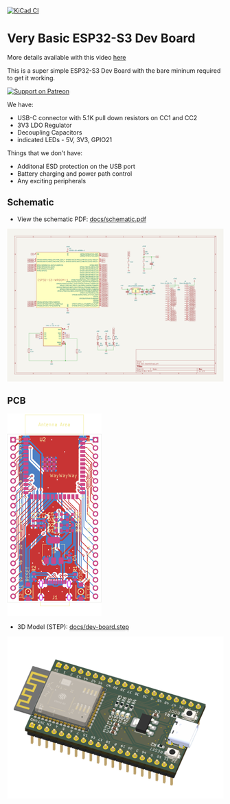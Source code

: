 [![KiCad CI](https://github.com/atomic14/basic-esp32s3-dev-board/actions/workflows/kicad_action.yml/badge.svg)](https://github.com/atomic14/basic-esp32s3-dev-board/actions/workflows/kicad_action.yml)

# Very Basic ESP32-S3 Dev Board

More details available with this video [here](https://youtu.be/YMnd2NHENCI)

This is a super simple ESP32-S3 Dev Board with the bare mininum required to get it working.

[![Support on Patreon](https://img.shields.io/badge/Support-Patreon-f96854?logo=patreon&logoColor=white)](https://www.patreon.com/atomic14)

We have:

- USB-C connector with 5.1K pull down resistors on CC1 and CC2
- 3V3 LDO Regulator
- Decoupling Capacitors
- indicated LEDs - 5V, 3V3, GPIO21

Things that we don't have:

- Additonal ESD protection on the USB port
- Battery charging and power path control
- Any exciting peripherals

## Schematic

- View the schematic PDF: [docs/schematic.pdf](docs/schematic.pdf)

![Schematic](docs/schematic.svg/dev-board.svg)

## PCB

![PCB Render](docs/pcb.svg)

- 3D Model (STEP): [docs/dev-board.step](docs/dev-board.step)

![3D Model](docs/pcb-3d.png)